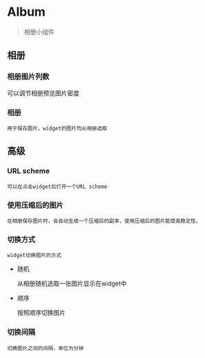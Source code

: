 # Album

> 相册小组件

## **相册**

### **相册图片列数**

可以调节相册预览图片密度

### **相册**

    用于保存图片，widget的图片均从相册选取

## **高级**

### **URL scheme**

    可以在点击widget后打开一个URL scheme

### **使用压缩后的图片**

    在相册保存图片时，会自动生成一个压缩后的副本，使用压缩后的图片能提高稳定性。
    
### **切换方式**

    widget切换图片的方式

- 随机

    从相册随机选取一张图片显示在widget中

- 顺序

    按照顺序切换图片

### **切换间隔**

    切换图片之间的间隔，单位为分钟